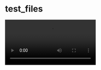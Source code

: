 # test_files

![screenshot](https://github.com/CaiJingLong/mvimg/raw/main/example/mvimg_flutter_example/screenshots/video0.mp4)
